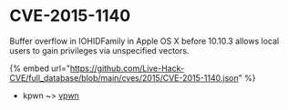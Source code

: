 # CVE-2015-1140

Buffer overflow in IOHIDFamily in Apple OS X before 10.10.3 allows local users to gain privileges via unspecified vectors.

{% embed url="https://github.com/Live-Hack-CVE/full_database/blob/main/cves/2015/CVE-2015-1140.json" %}


* kpwn ~> [vpwn](https://zeste.alice-snow.ru/2015/database/cve-2015-1140/vpwn-kpwn)